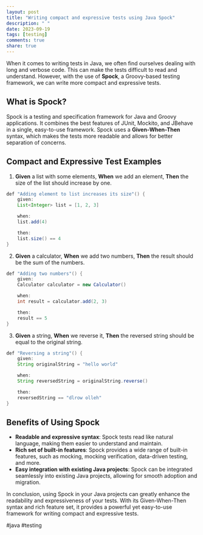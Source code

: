 ```yaml
---
layout: post
title: "Writing compact and expressive tests using Java Spock"
description: " "
date: 2023-09-19
tags: [testing]
comments: true
share: true
---
```


When it comes to writing tests in Java, we often find ourselves dealing with long and verbose code. This can make the tests difficult to read and understand. However, with the use of **Spock**, a Groovy-based testing framework, we can write more compact and expressive tests.

## What is Spock?

Spock is a testing and specification framework for Java and Groovy applications. It combines the best features of JUnit, Mockito, and JBehave in a single, easy-to-use framework. Spock uses a **Given-When-Then** syntax, which makes the tests more readable and allows for better separation of concerns.

## Compact and Expressive Test Examples

1. **Given** a list with some elements, **When** we add an element, **Then** the size of the list should increase by one.

```java
def "Adding element to list increases its size"() {
    given:
    List<Integer> list = [1, 2, 3]

    when:
    list.add(4)

    then:
    list.size() == 4
}
```

2. **Given** a calculator, **When** we add two numbers, **Then** the result should be the sum of the numbers.

```java
def "Adding two numbers"() {
    given:
    Calculator calculator = new Calculator()

    when:
    int result = calculator.add(2, 3)

    then:
    result == 5
}
```

3. **Given** a string, **When** we reverse it, **Then** the reversed string should be equal to the original string.

```java
def "Reversing a string"() {
    given:
    String originalString = "hello world"

    when:
    String reversedString = originalString.reverse()

    then:
    reversedString == "dlrow olleh"
}
```

## Benefits of Using Spock

- **Readable and expressive syntax**: Spock tests read like natural language, making them easier to understand and maintain.
- **Rich set of built-in features**: Spock provides a wide range of built-in features, such as mocking, mocking verification, data-driven testing, and more.
- **Easy integration with existing Java projects**: Spock can be integrated seamlessly into existing Java projects, allowing for smooth adoption and migration.

In conclusion, using Spock in your Java projects can greatly enhance the readability and expressiveness of your tests. With its Given-When-Then syntax and rich feature set, it provides a powerful yet easy-to-use framework for writing compact and expressive tests.

#java #testing